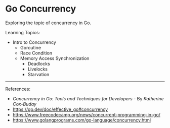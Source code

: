 # Go Concurrency
Exploring the topic of concurrency in Go.

Learning Topics:
- Intro to Concurrency
    - Goroutine
    - Race Condition
    - Memory Access Synchronization
        - Deadlocks
	    - Livelocks
	    - Starvation


---
References:
- *Concurrency in Go: Tools and Techniques for Developers* - By *Katherine Cox-Buday*
- https://go.dev/doc/effective_go#concurrency
- https://www.freecodecamp.org/news/concurrent-programming-in-go/
- https://www.golangprograms.com/go-language/concurrency.html